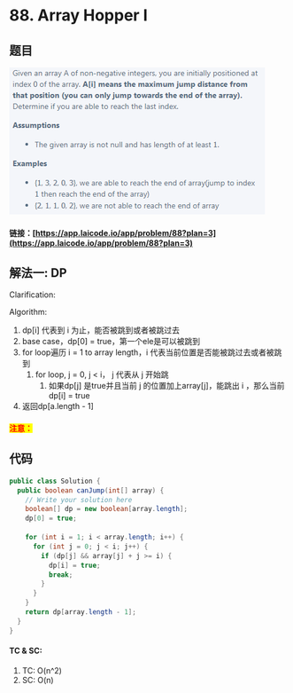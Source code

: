 # 88. Array Hopper I

## 题目

![](<../../.gitbook/assets/image (126).png>)

#### 链接：[https://app.laicode.io/app/problem/88?plan=3](https://app.laicode.io/app/problem/88?plan=3)

## 解法一: DP

Clarification:&#x20;

Algorithm:&#x20;

1. dp\[i] 代表到 i 为止，能否被跳到或者被跳过去
2. base case，dp\[0] = true，第一个ele是可以被跳到
3. for loop遍历 i = 1 to array length，i 代表当前位置是否能被跳过去或者被跳到
   1. for loop, j = 0, j < i， j 代表从 j 开始跳
      1. 如果dp\[j] 是true并且当前 j 的位置加上array\[j]，能跳出 i ，那么当前dp\[i] = true
4. 返回dp\[a.length - 1]

#### <mark style="color:red;">注意：</mark>

## 代码

```java
public class Solution {
  public boolean canJump(int[] array) {
    // Write your solution here
    boolean[] dp = new boolean[array.length];
    dp[0] = true;

    for (int i = 1; i < array.length; i++) {
      for (int j = 0; j < i; j++) {
        if (dp[j] && array[j] + j >= i) {
          dp[i] = true;
          break;
        }
      }
    }
    return dp[array.length - 1];
  }
}

```

#### TC & SC:&#x20;

1. TC: O(n^2)
2. SC: O(n)

